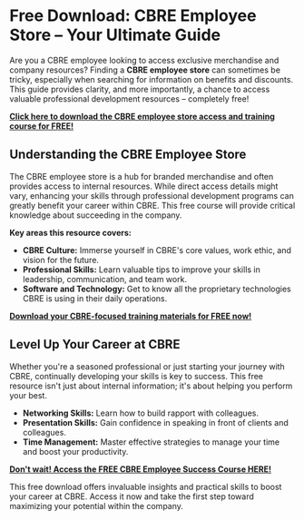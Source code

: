 # Free Download: CBRE Employee Store – Your Ultimate Guide

Are you a CBRE employee looking to access exclusive merchandise and company resources? Finding a **CBRE employee store** can sometimes be tricky, especially when searching for information on benefits and discounts. This guide provides clarity, and more importantly, a chance to access valuable professional development resources – completely free!

[**Click here to download the CBRE employee store access and training course for FREE!**](https://udemywork.com/cbre-employee-store)

## Understanding the CBRE Employee Store

The CBRE employee store is a hub for branded merchandise and often provides access to internal resources. While direct access details might vary, enhancing your skills through professional development programs can greatly benefit your career within CBRE. This free course will provide critical knowledge about succeeding in the company.

**Key areas this resource covers:**

*   **CBRE Culture:** Immerse yourself in CBRE's core values, work ethic, and vision for the future.
*   **Professional Skills:** Learn valuable tips to improve your skills in leadership, communication, and team work.
*   **Software and Technology:** Get to know all the proprietary technologies CBRE is using in their daily operations.

[**Download your CBRE-focused training materials for FREE now!**](https://udemywork.com/cbre-employee-store)

## Level Up Your Career at CBRE

Whether you're a seasoned professional or just starting your journey with CBRE, continually developing your skills is key to success. This free resource isn't just about internal information; it's about helping you perform your best.

*   **Networking Skills:** Learn how to build rapport with colleagues.
*   **Presentation Skills:** Gain confidence in speaking in front of clients and colleagues.
*   **Time Management:** Master effective strategies to manage your time and boost your productivity.

[**Don't wait! Access the FREE CBRE Employee Success Course HERE!**](https://udemywork.com/cbre-employee-store)

This free download offers invaluable insights and practical skills to boost your career at CBRE. Access it now and take the first step toward maximizing your potential within the company.
